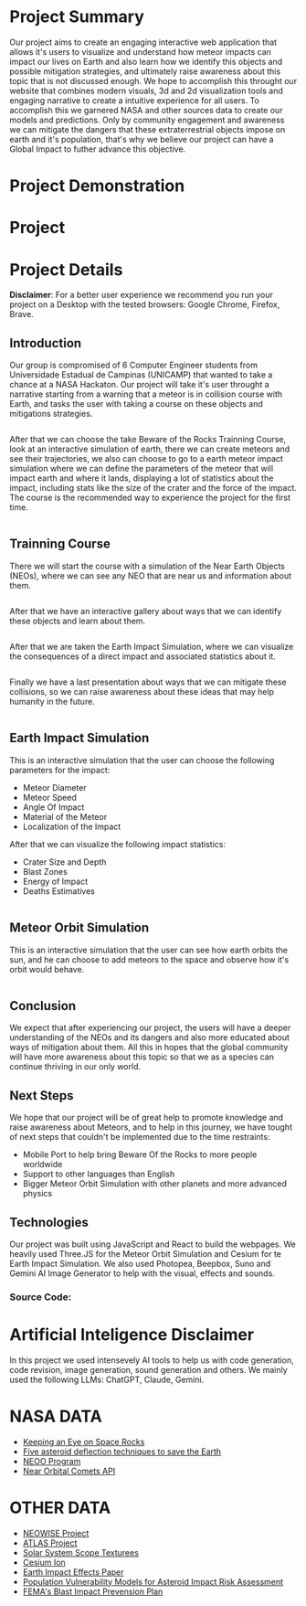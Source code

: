 # Project Summary

Our project aims to create an engaging interactive web application that allows it's users to visualize and understand how meteor impacts can impact our lives on Earth and also learn how we identify this objects and possible mitigation strategies, and ultimately raise awareness about this topic that is not discussed enough. We hope to accomplish this throught our website that combines modern visuals, 3d and 2d visualization tools and engaging narrative to create a intuitive experience for all users. To accomplish this we garnered NASA and other sources data to create our models and predictions. Only by community engagement and awareness we can mitigate the dangers that these extraterrestrial objects impose on earth and it's population, that's why we believe our project can have a Global Impact to futher advance this objective.

# Project Demonstration

# Project

# Project Details

**Disclaimer**: For a better user experience we recommend you run your project on a Desktop with the tested browsers: Google Chrome, Firefox, Brave.

## Introduction

Our group is compromised of 6 Computer Engineer students from Universidade Estadual de Campinas (UNICAMP) that wanted to take a chance at a NASA Hackaton. Our project will take it's user throught a narrative starting from a warning that a meteor is in collision course with Earth, and tasks the user with taking a course on these objects and mitigations strategies.

<IMAGE>

After that we can choose the take Beware of the Rocks Trainning Course, look at an interactive simulation of earth, there we can create meteors and see their trajectories, we also can choose to go to a earth meteor impact simulation where we can define the parameters of the meteor that will impact earth and where it lands, displaying a lot of statistics about the impact, including stats like the size of the crater and the force of the impact. The course is the recommended way to experience the project for the first time.

<IMAGE>

## Trainning Course

There we will start the course with a simulation of the Near Earth Objects (NEOs), where we can see any NEO that are near us and information about them.

<IMAGE>

After that we have an interactive gallery about ways that we can identify these objects and learn about them.

<IMAGE>

After that we are taken the Earth Impact Simulation, where we can visualize the consequences of a direct impact and associated statistics about it.

<IMAGE>

Finally we have a last presentation about ways that we can mitigate these collisions, so we can raise awareness about these ideas that may help humanity in the future.

<IMAGE>

## Earth Impact Simulation

This is an interactive simulation that the user can choose the following parameters for the impact:

* Meteor Diameter
* Meteor Speed
* Angle Of Impact
* Material of the Meteor
* Localization of the Impact

After that we can visualize the following impact statistics:

* Crater Size and Depth
* Blast Zones
* Energy of Impact
* Deaths Estimatives

<IMAGE>

## Meteor Orbit Simulation

This is an interactive simulation that the user can see how earth orbits the sun, and he can choose to add meteors to the space and observe how it's orbit would behave.

<IMAGE>

## Conclusion

We expect that after experiencing our project, the users will have a deeper understanding of the NEOs and its dangers and also more educated about ways of mitigation about them. All this in hopes that the global community will have more awareness about this topic so that we as a species can continue thriving in our only world.

## Next Steps

We hope that our project will be of great help to promote knowledge and raise awareness about Meteors, and to help in this journey, we have tought of next steps that couldn't be implemented due to the time restraints:

* Mobile Port to help bring Beware Of the Rocks to more people worldwide
* Support to other languages than English
* Bigger Meteor Orbit Simulation with other planets and more advanced physics

## Technologies

Our project was built using JavaScript and React to build the webpages. We heavily used Three.JS for the Meteor Orbit Simulation and Cesium for te Earth Impact Simulation. We also used Photopea, Beepbox, Suno and Gemini AI Image Generator to help with the visual, effects and sounds.

### Source Code: <LINK>

# Artificial Inteligence Disclaimer

In this project we used intensevely AI tools to help us with code generation, code revision, image generation, sound generation and others. We mainly used the following LLMs: ChatGPT, Claude, Gemini.

# NASA DATA

* [Keeping an Eye on Space Rocks](https://www.jpl.nasa.gov/keeping-an-eye-on-space-rocks/)
* [Five asteroid deflection techniques to save the Earth](https://www.planetary.org/articles/asteroid-deflection-techniques-to-save-the-earth)
* [NEOO Program](https://science.nasa.gov/planetary-defense-neoo/)
* [Near Orbital Comets API](https://data.nasa.gov/dataset/near-earth-comets-orbital-elements-api)

# OTHER DATA

* [NEOWISE Project](https://neowise.ipac.caltech.edu/)
* [ATLAS Project](https://fallingstar.com/home.php)
* [Solar System Scope Texturees](https://www.solarsystemscope.com/textures/)
* [Cesium Ion](https://cesium.com/platform/cesium-ion/)
* [Earth Impact Effects Paper](https://impact.ese.ic.ac.uk/ImpactEarth/ImpactEffects/effects.pdf)
* [Population Vulnerability Models for Asteroid Impact Risk Assessment](https://www.researchgate.net/publication/313857682_Population_Vulnerability_Models_for_Asteroid_Impact_Risk_Assessment)
* [FEMA's Blast Impact Prevension Plan](https://www.fema.gov/pdf/plan/prevent/rms/426/fema426_ch4.pdf)

